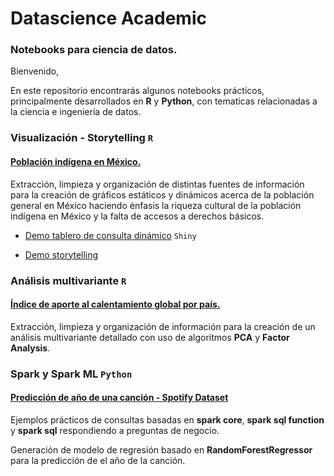 # Datascience Academic
### Notebooks para ciencia de datos.

Bienvenido,	

En este repositorio encontrarás algunos notebooks prácticos, principalmente desarrollados en __R__ y __Python__, con tematicas relacionadas a la ciencia e ingeniería de datos.

### Visualización - Storytelling <code>R</code>	

 #### <a href="visualizacion"> Población indígena en México.</a> 	

Extracción, limpieza y organización de distintas fuentes de información para la creación de gráficos estáticos y dinámicos
acerca de la población general en México haciendo énfasis la riqueza cultural de la población indígena en México y la falta de accesos
a derechos básicos.

* <a href="https://ludwigrubio.shinyapps.io/shiny-mexico/">Demo tablero de consulta dinámico</a> <code>Shiny</code>

* <a href="https://datalud.com/articulo/poblacion-indigena-traves-de-los-datos">Demo storytelling</a> 

### Análisis multivariante <code>R</code>	


 #### <a href="analisis_multivariante/indice_calentamiento_global.md">Índice de aporte al calentamiento global por país.</a> 	

 Extracción, limpieza y organización de información para la creación de un análisis multivariante detallado con uso de algoritmos __PCA__ y __Factor Analysis__.
 
 
 
 ### Spark y Spark ML  <code>Python</code>	
 
 #### <a href="spark/"> Predicción de año de una canción - Spotify Dataset</a>
 
Ejemplos prácticos de consultas basadas en __spark core__, __spark sql function__ y __spark sql__ respondiendo a preguntas de negocio.

Generación de modelo de regresión basado en  __RandomForestRegressor__ para la predicción de el año de la canción.
